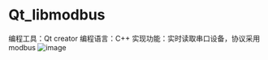 # Qt_libmodbus
编程工具：Qt creator 编程语言：C++ 实现功能：实时读取串口设备，协议采用modbus
![image](https://github.com/yangyuqing15715165798/Qt_libmodbus/assets/26336908/7729a077-d0e7-46cc-951b-9d2ebf4ad67c)
